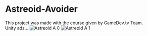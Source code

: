 # Astreoid-Avoider
This project was made with the course given by GameDev.tv Team.
<br> Unity ads...
![Astreoid A 0](https://github.com/OmerFarukYilmaz-github/Astreoid-Avoider/assets/66321088/be2450e9-8bfd-4071-9db9-4f43224b5f15)
![Astreoid A 1](https://github.com/OmerFarukYilmaz-github/Astreoid-Avoider/assets/66321088/53559063-6059-417d-8fd3-26756bcffff4)
